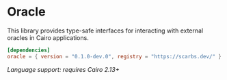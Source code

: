 # Oracle

This library provides type-safe interfaces for interacting with external oracles in Cairo applications.

```toml
[dependencies]
oracle = { version = "0.1.0-dev.0", registry = "https://scarbs.dev/" }
```

_Language support: requires Cairo 2.13+_
